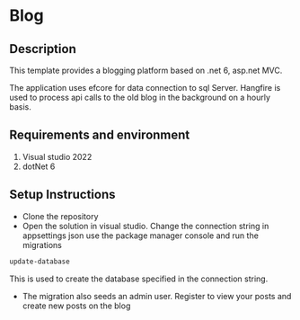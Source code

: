 # Blog

## Description
This template provides a blogging platform based on .net 6, asp.net MVC.

The application uses efcore for data connection to sql Server.
Hangfire is used to process api calls to the old blog in the background on a hourly basis.

## Requirements and environment
1. Visual studio 2022
2. dotNet 6

## Setup Instructions
* Clone the repository
* Open the solution in visual studio.
Change the connection string in appsettings json
use the package manager console and run the migrations
```powershell
update-database
```
This is used to create the database specified in the connection string.
* The migration also seeds an admin user.
Register to view your posts and create new posts on the blog

